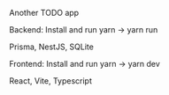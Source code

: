 Another TODO app

Backend:
Install and run
yarn -> yarn run

Prisma, NestJS, SQLite

Frontend:
Install and run
yarn -> yarn dev

React, Vite, Typescript

